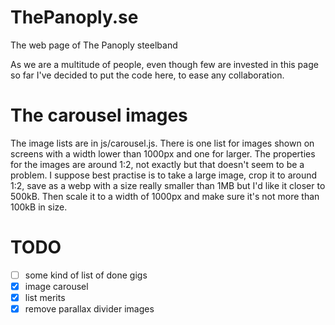 # ThePanoply.se
The web page of The Panoply steelband

As we are a multitude of people, even though few are invested in this page so far I've decided to put the code here, to ease any collaboration.

# The carousel images
The image lists are in js/carousel.js. There is one list for images shown on screens with a width lower than 1000px and one for larger. The properties for the images are around 1:2, not exactly but that doesn't seem to be a problem. I suppose best practise is to take a large image, crop it to around 1:2, save as a webp with a size really smaller than 1MB but I'd like it closer to 500kB. Then scale it to a width of 1000px and make sure it's not more than 100kB in size.


# TODO
- [ ] some kind of list of done gigs
- [x] image carousel
- [x] list merits
- [x] remove parallax divider images
